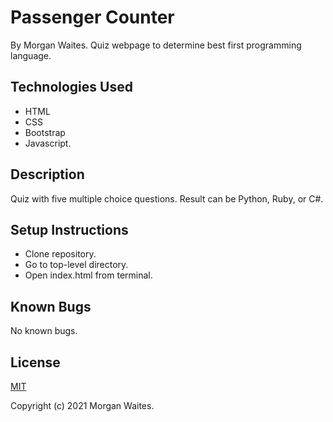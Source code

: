 # Passenger Counter
By Morgan Waites.
Quiz webpage to determine best first programming language.

## Technologies Used
* HTML
* CSS
* Bootstrap
* Javascript.

## Description
Quiz with five multiple choice questions. Result can be Python, Ruby, or C#.

## Setup Instructions
* Clone repository.
* Go to top-level directory.
* Open index.html from terminal.

## Known Bugs
No known bugs.

## License
[MIT](https://opensource.org/licenses/MIT)

Copyright (c) 2021 Morgan Waites.